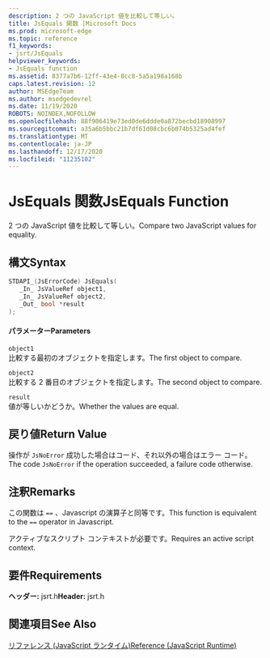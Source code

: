 ```yaml
---
description: 2 つの JavaScript 値を比較して等しい。
title: JsEquals 関数 |Microsoft Docs
ms.prod: microsoft-edge
ms.topic: reference
f1_keywords:
- jsrt/JsEquals
helpviewer_keywords:
- JsEquals function
ms.assetid: 8377a7b6-12ff-43e4-8cc8-5a5a198a168b
caps.latest.revision: 12
author: MSEdgeTeam
ms.author: msedgedevrel
ms.date: 11/19/2020
ROBOTS: NOINDEX,NOFOLLOW
ms.openlocfilehash: 88f906419e73ed0de6ddde0a872becbd18908997
ms.sourcegitcommit: a35a6b5bbc21b7df61d08cbc6b074b5325ad4fef
ms.translationtype: MT
ms.contentlocale: ja-JP
ms.lasthandoff: 12/17/2020
ms.locfileid: "11235102"
---
```

# <span data-ttu-id="c30a8-103">JsEquals 関数</span><span class="sxs-lookup"><span data-stu-id="c30a8-103">JsEquals Function</span></span>

<span data-ttu-id="c30a8-104">2 つの JavaScript 値を比較して等しい。</span><span class="sxs-lookup"><span data-stu-id="c30a8-104">Compare two JavaScript values for equality.</span></span>  
  
## <span data-ttu-id="c30a8-105">構文</span><span class="sxs-lookup"><span data-stu-id="c30a8-105">Syntax</span></span>  
  
```cpp  
STDAPI_(JsErrorCode) JsEquals(  
   _In_ JsValueRef object1,  
   _In_ JsValueRef object2,  
   _Out_ bool *result  
);  
```  
  
#### <span data-ttu-id="c30a8-106">パラメーター</span><span class="sxs-lookup"><span data-stu-id="c30a8-106">Parameters</span></span>  
 `object1`  
 <span data-ttu-id="c30a8-107">比較する最初のオブジェクトを指定します。</span><span class="sxs-lookup"><span data-stu-id="c30a8-107">The first object to compare.</span></span>  
  
 `object2`  
 <span data-ttu-id="c30a8-108">比較する 2 番目のオブジェクトを指定します。</span><span class="sxs-lookup"><span data-stu-id="c30a8-108">The second object to compare.</span></span>  
  
 `result`  
 <span data-ttu-id="c30a8-109">値が等しいかどうか。</span><span class="sxs-lookup"><span data-stu-id="c30a8-109">Whether the values are equal.</span></span>  
  
## <span data-ttu-id="c30a8-110">戻り値</span><span class="sxs-lookup"><span data-stu-id="c30a8-110">Return Value</span></span>  
 <span data-ttu-id="c30a8-111">操作が `JsNoError` 成功した場合はコード、それ以外の場合はエラー コード。</span><span class="sxs-lookup"><span data-stu-id="c30a8-111">The code `JsNoError` if the operation succeeded, a failure code otherwise.</span></span>  
  
## <span data-ttu-id="c30a8-112">注釈</span><span class="sxs-lookup"><span data-stu-id="c30a8-112">Remarks</span></span>  
 <span data-ttu-id="c30a8-113">この関数は `==` 、Javascript の演算子と同等です。</span><span class="sxs-lookup"><span data-stu-id="c30a8-113">This function is equivalent to the `==` operator in Javascript.</span></span>  
  
 <span data-ttu-id="c30a8-114">アクティブなスクリプト コンテキストが必要です。</span><span class="sxs-lookup"><span data-stu-id="c30a8-114">Requires an active script context.</span></span>  
  
## <span data-ttu-id="c30a8-115">要件</span><span class="sxs-lookup"><span data-stu-id="c30a8-115">Requirements</span></span>  
 <span data-ttu-id="c30a8-116">**ヘッダー:** jsrt.h</span><span class="sxs-lookup"><span data-stu-id="c30a8-116">**Header:** jsrt.h</span></span>  
  
## <span data-ttu-id="c30a8-117">関連項目</span><span class="sxs-lookup"><span data-stu-id="c30a8-117">See Also</span></span>  
 [<span data-ttu-id="c30a8-118">リファレンス (JavaScript ランタイム)</span><span class="sxs-lookup"><span data-stu-id="c30a8-118">Reference (JavaScript Runtime)</span></span>](../chakra-hosting/reference-javascript-runtime.md)
